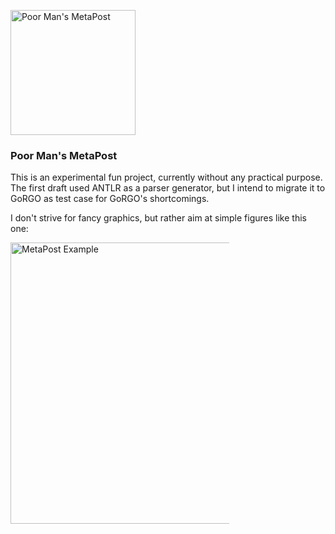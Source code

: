 <img src="http://npillmayer.github.io/img/pmmp.png" alt="Poor Man's MetaPost"
    width="200px" style="max-width:200px"/>

### Poor Man's MetaPost

This is an experimental fun project, currently without any practical purpose.
The first draft used ANTLR as a parser generator, but I intend to migrate it
to GoRGO as test case for GoRGO's shortcomings.

I don't strive for fancy graphics, but rather aim at simple figures like this
one:

<img src="http://npillmayer.github.io/GoRGO/img/MP-Example.png" alt="MetaPost Example"
    width="450px" style="max-width:350px"/>
